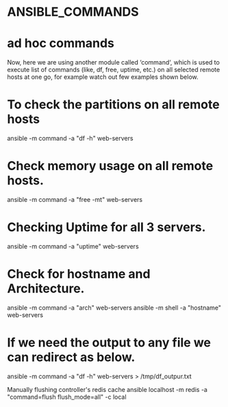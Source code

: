 # ANSIBLE_COMMANDS

# ad hoc commands
Now, here we are using another module called ‘command‘, which is used to execute list of commands (like, df, free, uptime, etc.) 
on all selected remote hosts at one go, for example watch out few examples shown below.

# To check the partitions on all remote hosts
 ansible -m command -a "df -h" web-servers

#  Check memory usage on all remote hosts.
 ansible -m command -a "free -mt" web-servers

#  Checking Uptime for all 3 servers.
 ansible -m command -a "uptime" web-servers

# Check for hostname and Architecture.

 ansible -m command -a "arch" web-servers
 ansible -m shell -a "hostname" web-servers

#  If we need the output to any file we can redirect as below.
  ansible -m command -a "df -h" web-servers > /tmp/df_outpur.txt

Manually flushing controller's redis cache
ansible localhost -m redis -a "command=flush flush_mode=all" -c local
